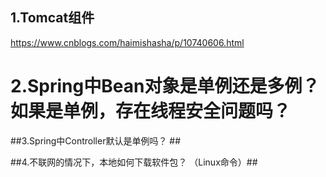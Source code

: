 ## 1.Tomcat组件 ##
https://www.cnblogs.com/haimishasha/p/10740606.html



# 2.Spring中Bean对象是单例还是多例？如果是单例，存在线程安全问题吗？ #



##3.Spring中Controller默认是单例吗？ ##




##4.不联网的情况下，本地如何下载软件包？ （Linux命令）##